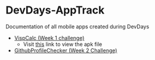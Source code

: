 # DevDays-AppTrack
Documentation of all mobile apps created during DevDays
* [VispCalc (Week 1 challenge)](https://github.com/vismitap/DevDays-AppTrack/tree/master/VispCalc) 
  - Visit [this](https://drive.google.com/file/d/14_DZToymr2xzCStBJIvlZ4AuDx-qsqy8/view?usp=sharing) link to view the apk file
* [GithubProfileChecker (Week 2 Challenge)](https://github.com/vismitap/DevDays-AppTrack/tree/master/GithubProfile)

